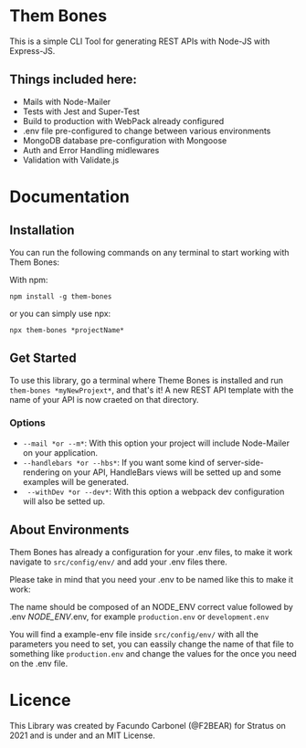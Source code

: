 # Them Bones

This is a simple CLI Tool for generating REST APIs with Node-JS with Express-JS.

## Things included here:

- Mails with Node-Mailer
- Tests with Jest and Super-Test
- Build to production with WebPack already configured
- .env file pre-configured to change between various environments
- MongoDB database pre-configuration with Mongoose
- Auth and Error Handling midlewares
- Validation with Validate.js

# Documentation

## Installation

You can run the following commands on any terminal to start working with Them Bones:

With npm:

`npm install -g them-bones`

or you can simply use npx:

`npx them-bones *projectName* `

## Get Started

To use this library, go a terminal where Theme Bones is installed and run `them-bones *myNewProjext*`, and that's it! A new REST API template with the name of your API is now craeted on that directory.

### Options

- `--mail *or --m*`: With this option your project will include Node-Mailer on your application.
- `--handlebars *or --hbs*`: If you want some kind of server-side-rendering on your API, HandleBars views will be setted up and some examples will be generated.
- ` --withDev *or --dev*`: With this option a webpack dev configuration will also be setted up.

## About Environments

Them Bones has already a configuration for your .env files, to make it work navigate to `src/config/env/` and add your .env files there.

Please take in mind that you need your .env to be named like this to make it work:

The name should be composed of an NODE_ENV correct value followed by .env _NODE_ENV_.env, for example `production.env` or `development.env`

You will find a example-env file inside `src/config/env/` with all the parameters you need to set, you can eassily change the name of that file to something like `production.env` and change the values for the once you need on the .env file.

# Licence

This Library was created by Facundo Carbonel (@F2BEAR) for Stratus on 2021 and is under and an MIT License.
